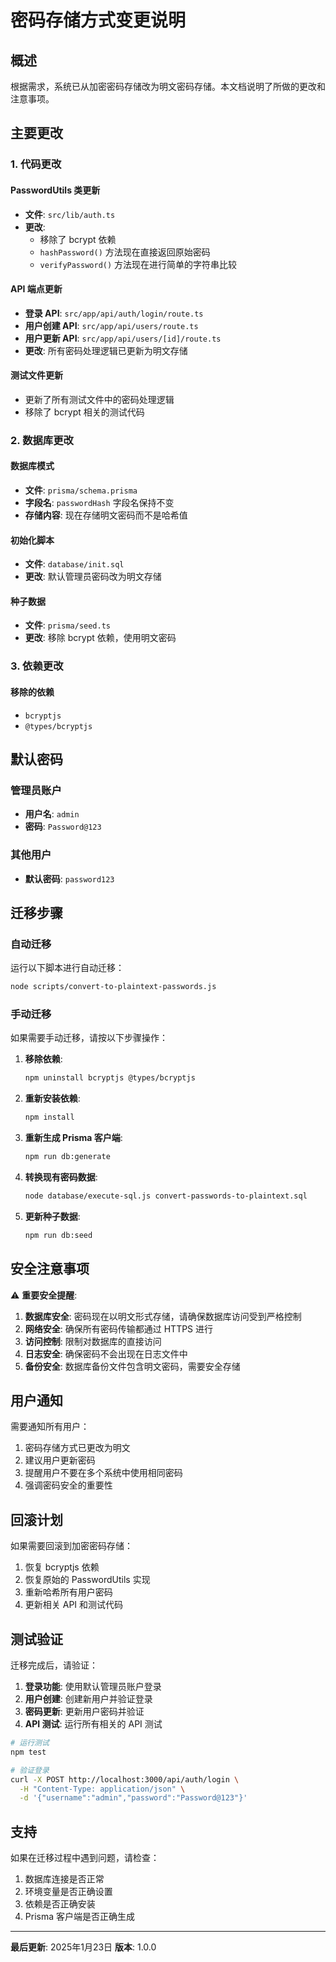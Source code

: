 # 密码存储方式变更说明

## 概述

根据需求，系统已从加密密码存储改为明文密码存储。本文档说明了所做的更改和注意事项。

## 主要更改

### 1. 代码更改

#### PasswordUtils 类更新
- **文件**: `src/lib/auth.ts`
- **更改**: 
  - 移除了 bcrypt 依赖
  - `hashPassword()` 方法现在直接返回原始密码
  - `verifyPassword()` 方法现在进行简单的字符串比较

#### API 端点更新
- **登录 API**: `src/app/api/auth/login/route.ts`
- **用户创建 API**: `src/app/api/users/route.ts`
- **用户更新 API**: `src/app/api/users/[id]/route.ts`
- **更改**: 所有密码处理逻辑已更新为明文存储

#### 测试文件更新
- 更新了所有测试文件中的密码处理逻辑
- 移除了 bcrypt 相关的测试代码

### 2. 数据库更改

#### 数据库模式
- **文件**: `prisma/schema.prisma`
- **字段名**: `passwordHash` 字段名保持不变
- **存储内容**: 现在存储明文密码而不是哈希值

#### 初始化脚本
- **文件**: `database/init.sql`
- **更改**: 默认管理员密码改为明文存储

#### 种子数据
- **文件**: `prisma/seed.ts`
- **更改**: 移除 bcrypt 依赖，使用明文密码

### 3. 依赖更改

#### 移除的依赖
- `bcryptjs`
- `@types/bcryptjs`

## 默认密码

### 管理员账户
- **用户名**: `admin`
- **密码**: `Password@123`

### 其他用户
- **默认密码**: `password123`

## 迁移步骤

### 自动迁移
运行以下脚本进行自动迁移：

```bash
node scripts/convert-to-plaintext-passwords.js
```

### 手动迁移
如果需要手动迁移，请按以下步骤操作：

1. **移除依赖**:
   ```bash
   npm uninstall bcryptjs @types/bcryptjs
   ```

2. **重新安装依赖**:
   ```bash
   npm install
   ```

3. **重新生成 Prisma 客户端**:
   ```bash
   npm run db:generate
   ```

4. **转换现有密码数据**:
   ```bash
   node database/execute-sql.js convert-passwords-to-plaintext.sql
   ```

5. **更新种子数据**:
   ```bash
   npm run db:seed
   ```

## 安全注意事项

⚠️ **重要安全提醒**:

1. **数据库安全**: 密码现在以明文形式存储，请确保数据库访问受到严格控制
2. **网络安全**: 确保所有密码传输都通过 HTTPS 进行
3. **访问控制**: 限制对数据库的直接访问
4. **日志安全**: 确保密码不会出现在日志文件中
5. **备份安全**: 数据库备份文件包含明文密码，需要安全存储

## 用户通知

需要通知所有用户：

1. 密码存储方式已更改为明文
2. 建议用户更新密码
3. 提醒用户不要在多个系统中使用相同密码
4. 强调密码安全的重要性

## 回滚计划

如果需要回滚到加密密码存储：

1. 恢复 bcryptjs 依赖
2. 恢复原始的 PasswordUtils 实现
3. 重新哈希所有用户密码
4. 更新相关 API 和测试代码

## 测试验证

迁移完成后，请验证：

1. **登录功能**: 使用默认管理员账户登录
2. **用户创建**: 创建新用户并验证登录
3. **密码更新**: 更新用户密码并验证
4. **API 测试**: 运行所有相关的 API 测试

```bash
# 运行测试
npm test

# 验证登录
curl -X POST http://localhost:3000/api/auth/login \
  -H "Content-Type: application/json" \
  -d '{"username":"admin","password":"Password@123"}'
```

## 支持

如果在迁移过程中遇到问题，请检查：

1. 数据库连接是否正常
2. 环境变量是否正确设置
3. 依赖是否正确安装
4. Prisma 客户端是否正确生成

---

**最后更新**: 2025年1月23日
**版本**: 1.0.0